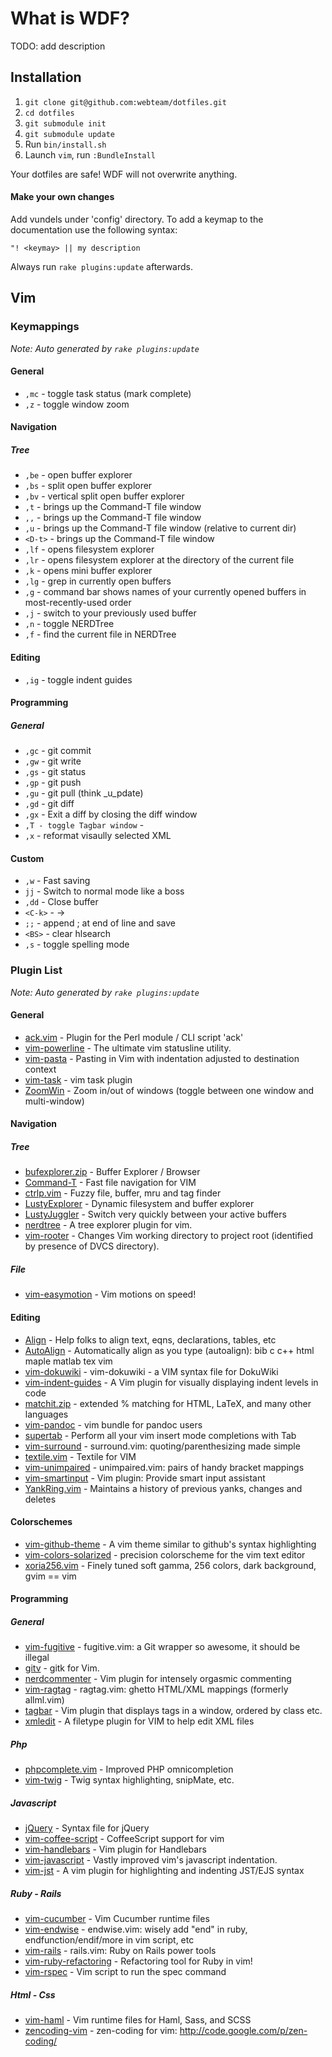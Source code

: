 # What is WDF?

TODO: add description

## Installation

1. `git clone git@github.com:webteam/dotfiles.git`
2. `cd dotfiles`
3. `git submodule init`
4. `git submodule update`
5. Run `bin/install.sh`
6. Launch `vim`, run `:BundleInstall`

Your dotfiles are safe! WDF will not overwrite anything.

#### Make your own changes

Add vundels under 'config' directory. To add a keymap to the documentation use the following syntax:

    "! <keymay> || my description

Always run `rake plugins:update` afterwards.

## Vim

### Keymappings

_Note: Auto generated by `rake plugins:update`_



#### General

 * `,mc` - toggle task status (mark complete)
 * `,z` - toggle window zoom

#### Navigation


##### Tree

 * `,be` - open buffer explorer
 * `,bs` - split open buffer explorer
 * `,bv` - vertical split open buffer explorer
 * `,t` - brings up the Command-T file window
 * `,,` - brings up the Command-T file window
 * `,u` - brings up the Command-T file window (relative to current dir)
 * `<D-t>` - brings up the Command-T file window
 * `,lf` - opens filesystem explorer
 * `,lr` - opens filesystem explorer at the directory of the current file
 * `,k` - opens mini buffer explorer
 * `,lg` - grep in currently open buffers
 * `,g` - command bar shows names of your currently opened buffers in most-recently-used order
 * `,j` - switch to your previously used buffer
 * `,n` - toggle NERDTree
 * `,f` - find the current file in NERDTree

#### Editing

 * `,ig` - toggle indent guides

#### Programming


##### General

 * `,gc` - git commit
 * `,gw` - git write
 * `,gs` - git status
 * `,gp` - git push
 * `,gu` - git pull (think _u_pdate)
 * `,gd` - git diff
 * `,gx` - Exit a diff by closing the diff window
 * `,T - toggle Tagbar window` - 
 * `,x` - reformat visaully selected XML

#### Custom

 * `,w` - Fast saving
 * `jj` - Switch to normal mode like a boss
 * `,dd` - Close buffer
 * `<C-k>` - ->
 * `;;` - append ; at end of line and save
 * `<BS>` - clear hlsearch
 * `,s` - toggle spelling mode

### Plugin List

_Note: Auto generated by `rake plugins:update`_



#### General

 * [ack.vim](https://github.com/vim-scripts/ack.vim) - Plugin for the Perl module / CLI script 'ack'
 * [vim-powerline](https://github.com/Lokaltog/vim-powerline) - The ultimate vim statusline utility.
 * [vim-pasta](https://github.com/sickill/vim-pasta) - Pasting in Vim with indentation adjusted to destination context
 * [vim-task](https://github.com/samsonw/vim-task) - vim task plugin
 * [ZoomWin](https://github.com/vim-scripts/ZoomWin) - Zoom in/out  of windows (toggle between one window and multi-window)

#### Navigation


##### Tree

 * [bufexplorer.zip](https://github.com/vim-scripts/bufexplorer.zip) - Buffer Explorer / Browser
 * [Command-T](https://github.com/vim-scripts/Command-T) - Fast file navigation for VIM
 * [ctrlp.vim](https://github.com/kien/ctrlp.vim) - Fuzzy file, buffer, mru and tag finder
 * [LustyExplorer](https://github.com/vim-scripts/LustyExplorer) - Dynamic filesystem and buffer explorer
 * [LustyJuggler](https://github.com/vim-scripts/LustyJuggler) - Switch very quickly between your active buffers
 * [nerdtree](https://github.com/scrooloose/nerdtree) - A tree explorer plugin for vim.
 * [vim-rooter](https://github.com/airblade/vim-rooter) - Changes Vim working directory to project root (identified by presence of DVCS directory).

##### File

 * [vim-easymotion](https://github.com/Lokaltog/vim-easymotion) - Vim motions on speed!

#### Editing

 * [Align](https://github.com/vim-scripts/Align) - Help folks to align text, eqns, declarations, tables, etc
 * [AutoAlign](https://github.com/vim-scripts/AutoAlign) - Automatically align as you type (autoalign): bib c c++ html maple matlab tex vim
 * [vim-dokuwiki](https://github.com/nblock/vim-dokuwiki) - vim-dokuwiki - a VIM syntax file for DokuWiki
 * [vim-indent-guides](https://github.com/nathanaelkane/vim-indent-guides) - A Vim plugin for visually displaying indent levels in code
 * [matchit.zip](https://github.com/vim-scripts/matchit.zip) - extended % matching for HTML, LaTeX, and many other languages
 * [vim-pandoc](https://github.com/vim-pandoc/vim-pandoc) - vim bundle for pandoc users
 * [supertab](https://github.com/ervandew/supertab) - Perform all your vim insert mode completions with Tab
 * [vim-surround](https://github.com/tpope/vim-surround) - surround.vim: quoting/parenthesizing made simple
 * [textile.vim](https://github.com/timcharper/textile.vim) - Textile for VIM
 * [vim-unimpaired](https://github.com/tpope/vim-unimpaired) - unimpaired.vim: pairs of handy bracket mappings
 * [vim-smartinput](https://github.com/kana/vim-smartinput) - Vim plugin: Provide smart input assistant
 * [YankRing.vim](https://github.com/vim-scripts/YankRing.vim) - Maintains a history of previous yanks, changes and deletes

#### Colorschemes

 * [vim-github-theme](https://github.com/acarapetis/vim-github-theme) - A vim theme similar to github's syntax highlighting
 * [vim-colors-solarized](https://github.com/altercation/vim-colors-solarized) - precision colorscheme for the vim text editor
 * [xoria256.vim](https://github.com/vim-scripts/xoria256.vim) - Finely tuned soft gamma, 256 colors, dark background, gvim == vim

#### Programming


##### General

 * [vim-fugitive](https://github.com/tpope/vim-fugitive) - fugitive.vim: a Git wrapper so awesome, it should be illegal
 * [gitv](https://github.com/gregsexton/gitv) - gitk for Vim.
 * [nerdcommenter](https://github.com/scrooloose/nerdcommenter) - Vim plugin for intensely orgasmic commenting
 * [vim-ragtag](https://github.com/tpope/vim-ragtag) - ragtag.vim: ghetto HTML/XML mappings (formerly allml.vim)
 * [tagbar](https://github.com/majutsushi/tagbar) - Vim plugin that displays tags in a window, ordered by class etc.
 * [xmledit](https://github.com/sukima/xmledit) - A filetype plugin for VIM to help edit XML files

##### Php

 * [phpcomplete.vim](https://github.com/EvanDotPro/phpcomplete.vim) - Improved PHP omnicompletion
 * [vim-twig](https://github.com/beyondwords/vim-twig) - Twig syntax highlighting, snipMate, etc.

##### Javascript

 * [jQuery](https://github.com/vim-scripts/jQuery) - Syntax file for jQuery
 * [vim-coffee-script](https://github.com/kchmck/vim-coffee-script) - CoffeeScript support for vim
 * [vim-handlebars](https://github.com/nono/vim-handlebars) - Vim plugin for Handlebars
 * [vim-javascript](https://github.com/pangloss/vim-javascript) - Vastly improved vim's javascript indentation.
 * [vim-jst](https://github.com/briancollins/vim-jst) - A vim plugin for highlighting and indenting JST/EJS syntax

##### Ruby - Rails

 * [vim-cucumber](https://github.com/tpope/vim-cucumber) - Vim Cucumber runtime files
 * [vim-endwise](https://github.com/tpope/vim-endwise) - endwise.vim: wisely add "end" in ruby, endfunction/endif/more in vim script, etc
 * [vim-rails](https://github.com/tpope/vim-rails) - rails.vim: Ruby on Rails power tools
 * [vim-ruby-refactoring](https://github.com/ecomba/vim-ruby-refactoring) - Refactoring tool for Ruby in vim!
 * [vim-rspec](https://github.com/taq/vim-rspec) - Vim script to run the spec command

##### Html - Css

 * [vim-haml](https://github.com/tpope/vim-haml) - Vim runtime files for Haml, Sass, and SCSS
 * [zencoding-vim](https://github.com/mattn/zencoding-vim) - zen-coding for vim: http://code.google.com/p/zen-coding/
